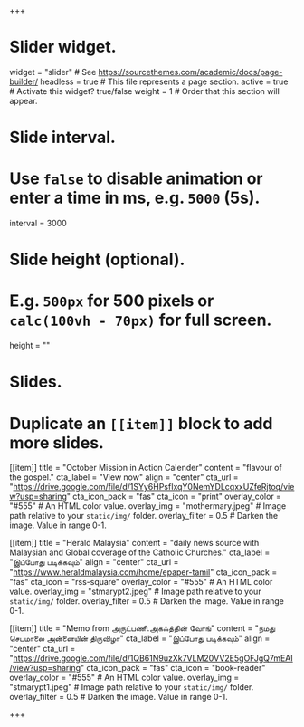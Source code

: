 +++
# Slider widget.
widget = "slider"  # See https://sourcethemes.com/academic/docs/page-builder/
headless = true  # This file represents a page section.
active = true  # Activate this widget? true/false
weight = 1  # Order that this section will appear.

# Slide interval.
# Use `false` to disable animation or enter a time in ms, e.g. `5000` (5s).
interval = 3000

# Slide height (optional).
# E.g. `500px` for 500 pixels or `calc(100vh - 70px)` for full screen.
height = ""

# Slides.
# Duplicate an `[[item]]` block to add more slides.
[[item]]
  title = "October Mission in Action Calender"
  content = "flavour of the gospel."
  cta_label = "View now"
  align = "center"
  cta_url = "https://drive.google.com/file/d/1SYy6HPsfIxqY0NemYDLcqxxUZfeRjtoq/view?usp=sharing"
  cta_icon_pack = "fas"
  cta_icon = "print"
  overlay_color = "#555"  # An HTML color value.
  overlay_img = "mothermary.jpeg"  # Image path relative to your `static/img/` folder.
  overlay_filter = 0.5  # Darken the image. Value in range 0-1.

[[item]]
  title = "Herald Malaysia"
  content = "daily news source with Malaysian and Global coverage of the Catholic Churches."
  cta_label = "இப்போது படிக்கவும்"
  align = "center"
  cta_url = "https://www.heraldmalaysia.com/home/epaper-tamil"
  cta_icon_pack = "fas"
  cta_icon = "rss-square"
  overlay_color = "#555"  # An HTML color value.
  overlay_img = "stmarypt2.jpeg"  # Image path relative to your `static/img/` folder.
  overlay_filter = 0.5  # Darken the image. Value in range 0-1.

[[item]]
  title = "Memo from அருட்பணி.அகஃத்தின் வோங்"
  content = "நமது செபமாலை அன்னையின் திருவிழா"
  cta_label = "இப்போது படிக்கவும்"
  align = "center"
  cta_url = "https://drive.google.com/file/d/1QB61N9uzXk7VLM20VV2E5gOFJgQ7mEAI/view?usp=sharing"
  cta_icon_pack = "fas"
  cta_icon = "book-reader"
  overlay_color = "#555"  # An HTML color value.
  overlay_img = "stmarypt1.jpeg"  # Image path relative to your `static/img/` folder.
  overlay_filter = 0.5  # Darken the image. Value in range 0-1.

+++
